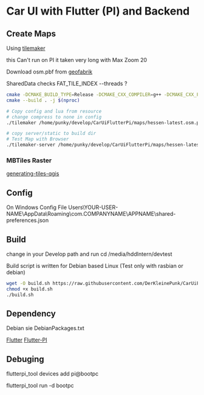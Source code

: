# Car UI with Flutter (PI) and Backend

## Create Maps

Using [tilemaker](https://github.com/systemed/tilemaker/)

this Can't run on PI it taken very long with Max Zoom 20

Download osm.pbf from [geofabrik](https://download.geofabrik.de/)

SharedData checks FAT_TILE_INDEX
--threads ?

```bash
cmake -DCMAKE_BUILD_TYPE=Release -DCMAKE_CXX_COMPILER=g++ -DCMAKE_CXX_FLAGS="${CMAKE_CXX_FLAGS} -DFAT_TILE_INDEX" ..
cmake --build . -j $(nproc)

# Copy config and lua from resource
# change compress to none in config
./tilemaker /home/punky/develop/CarUiFlutterPi/maps/hessen-latest.osm.pbf /home/punky/develop/CarUiFlutterPi/maps/hessen-latest.mbtiles

# copy server/static to build dir
# Test Map with Browser
./tilemaker-server /home/punky/develop/CarUiFlutterPi/maps/hessen-latest.mbtiles
```

### MBTiles Raster

[generating-tiles-qgis](https://www.orrbodies.com/tutorial/generating-tiles-qgis/)

## Config

On Windows Config File
Users\YOUR-USER-NAME\AppData\Roaming\com.COMPANYNAME\APPNAME\shared-preferences.json

## Build

change in your Develop path and run
cd /media/hddIntern/devtest

Build script is written for Debian based Linux (Test only with rasbian or debian)

```bash
wget -O build.sh https://raw.githubusercontent.com/DerKleinePunk/CarUiFlutterPi/master/build.sh
chmod +x build.sh
./build.sh
```

## Dependency

Debian sie DebianPackages.txt

[Flutter](https://docs.flutter.dev/get-started/install/linux/desktop)
[Flutter-PI](https://github.com/ardera/flutterpi_tool)

## Debuging

flutterpi_tool devices add pi@bootpc

flutterpi_tool run -d bootpc
